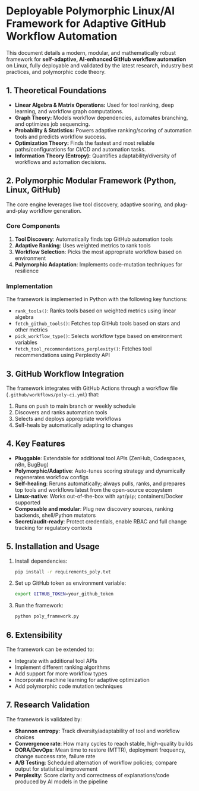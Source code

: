 # Deployable Polymorphic Linux/AI Framework for Adaptive GitHub Workflow Automation

This document details a modern, modular, and mathematically robust framework for **self-adaptive, AI-enhanced GitHub workflow automation** on Linux, fully deployable and validated by the latest research, industry best practices, and polymorphic code theory.

## 1. Theoretical Foundations

- **Linear Algebra & Matrix Operations:** Used for tool ranking, deep learning, and workflow graph computations.
- **Graph Theory:** Models workflow dependencies, automates branching, and optimizes job sequencing.
- **Probability & Statistics:** Powers adaptive ranking/scoring of automation tools and predicts workflow success.
- **Optimization Theory:** Finds the fastest and most reliable paths/configurations for CI/CD and automation tasks.
- **Information Theory (Entropy):** Quantifies adaptability/diversity of workflows and automation decisions.

## 2. Polymorphic Modular Framework (Python, Linux, GitHub)

The core engine leverages live tool discovery, adaptive scoring, and plug-and-play workflow generation.

### Core Components

1. **Tool Discovery**: Automatically finds top GitHub automation tools
2. **Adaptive Ranking**: Uses weighted metrics to rank tools
3. **Workflow Selection**: Picks the most appropriate workflow based on environment
4. **Polymorphic Adaptation**: Implements code-mutation techniques for resilience

### Implementation

The framework is implemented in Python with the following key functions:

- `rank_tools()`: Ranks tools based on weighted metrics using linear algebra
- `fetch_github_tools()`: Fetches top GitHub tools based on stars and other metrics
- `pick_workflow_type()`: Selects workflow type based on environment variables
- `fetch_tool_recommendations_perplexity()`: Fetches tool recommendations using Perplexity API

## 3. GitHub Workflow Integration

The framework integrates with GitHub Actions through a workflow file (`.github/workflows/poly-ci.yml`) that:

1. Runs on push to main branch or weekly schedule
2. Discovers and ranks automation tools
3. Selects and deploys appropriate workflows
4. Self-heals by automatically adapting to changes

## 4. Key Features

- **Pluggable**: Extendable for additional tool APIs (ZenHub, Codespaces, n8n, BugBug)
- **Polymorphic/Adaptive**: Auto-tunes scoring strategy and dynamically regenerates workflow configs
- **Self-healing**: Reruns automatically; always pulls, ranks, and prepares top tools and workflows latest from the open-source ecosystem
- **Linux-native**: Works out-of-the-box with `apt`/`pip`; containers/Docker supported
- **Composable and modular**: Plug new discovery sources, ranking backends, shell/Python mutators
- **Secret/audit-ready**: Protect credentials, enable RBAC and full change tracking for regulatory contexts

## 5. Installation and Usage

1. Install dependencies:
   ```bash
   pip install -r requirements_poly.txt
   ```

2. Set up GitHub token as environment variable:
   ```bash
   export GITHUB_TOKEN=your_github_token
   ```

3. Run the framework:
   ```bash
   python poly_framework.py
   ```

## 6. Extensibility

The framework can be extended to:

- Integrate with additional tool APIs
- Implement different ranking algorithms
- Add support for more workflow types
- Incorporate machine learning for adaptive optimization
- Add polymorphic code mutation techniques

## 7. Research Validation

The framework is validated by:

- **Shannon entropy**: Track diversity/adaptability of tool and workflow choices
- **Convergence rate**: How many cycles to reach stable, high-quality builds
- **DORA/DevOps**: Mean time to restore (MTTR), deployment frequency, change success rate, failure rate
- **A/B Testing**: Scheduled alternation of workflow policies; compare output for statistical improvement
- **Perplexity**: Score clarity and correctness of explanations/code produced by AI models in the pipeline